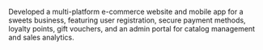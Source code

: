 Developed a multi-platform e-commerce website and mobile app for a sweets business, featuring user registration, secure payment methods, loyalty points, gift vouchers, and an admin portal for catalog management and sales analytics.
